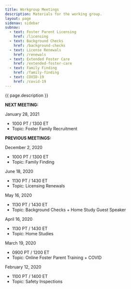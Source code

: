 ```yaml
---
title: Workgroup Meetings
description: Materials for the working group.
layout: page
sidenav: sidebar
subnav:
  - text: Foster Parent Licensing
    href: /licensing
  - text: Background Checks
    href: /background-checks
  - text: License Renewals
    href: /renewals
  - text: Extended Foster Care
    href: /extended-foster-care
  - text: Family Finding
    href: /family-finding
  - text: COVID-19
    href: /covid-19
---
```


{{ page.description }}

**NEXT MEETING:** 

January 28, 2021
* 1000 PT / 1300 ET
* Topic: Foster Family Recruitment

**PREVIOUS MEETINGS:**

December 2, 2020
* 1000 PT / 1300 ET
* Topic: Family Finding

June 18, 2020
* 1130 PT / 1430 ET
* Topic: Licensing Renewals

May 16, 2020
* 1130 PT / 1430 ET
* Topic: Background Checks + Home Study Guest Speaker

April 16, 2020
* 1130 PT / 1430 ET
* Topic: Home Studies

March 19, 2020
* 0900 PT / 1200 ET
* Topic: Online Foster Parent Training + COVID 

February 12, 2020
* 1100 PT / 1400 ET
* Topic: Safety Inspections
